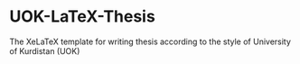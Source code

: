 # UOK-LaTeX-Thesis
The XeLaTeX template for writing thesis according to the style of University of Kurdistan (UOK)
